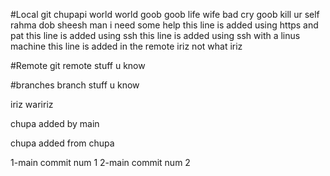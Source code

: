 #Local git
chupapi world
world goob 
goob life
wife bad
cry goob
kill ur self
rahma dob
sheesh man i need some help
this line is added using https and pat
this line is added using ssh 
this line is added using ssh with a linus machine
this line is added in the remote
iriz not what iriz

#Remote git
remote stuff u know

#branches
branch stuff u know

iriz waririz

chupa added by main

chupa added from chupa

1-main commit num 1
2-main commit num 2 
